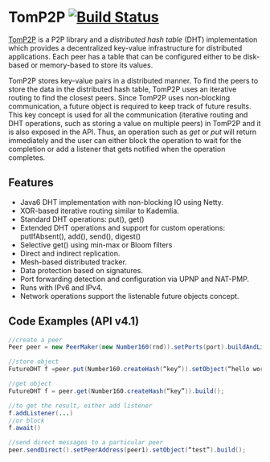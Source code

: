 # TomP2P [![Build Status](https://travis-ci.org/tomp2p/TomP2P.svg?branch=master)](https://travis-ci.org/tomp2p/TomP2P)

[TomP2P](http://tomp2p.net) is a P2P library and a *distributed hash table* (DHT) implementation
which provides a decentralized key-value infrastructure for distributed 
applications. Each peer has a table that can be configured either to be 
disk-based or memory-based to store its values.

TomP2P stores key-value pairs in a distributed manner. To find the 
peers to store the data in the distributed hash table, TomP2P uses an 
iterative routing to find the closest peers. Since TomP2P uses non-blocking 
communication, a future object is required to keep track of future results. 
This key concept is used for all the communication (iterative routing and 
DHT operations, such as storing a value on multiple peers) in TomP2P and 
it is also exposed in the API. Thus, an operation such as *get* or 
*put* will return immediately and the user can either block the 
operation to wait for the completion or add a listener that gets notified 
when the operation completes.

## Features

* Java6 DHT implementation with non-blocking IO using Netty.
* XOR-based iterative routing similar to Kademlia.
* Standard DHT operations: put(), get()
* Extended DHT operations and support for custom operations: putIfAbsent(), add(), send(), digest() 
* Selective get() using min-max or Bloom filters
* Direct and indirect replication.
* Mesh-based distributed tracker.
* Data protection based on signatures.
* Port forwarding detection and configuration via UPNP and NAT-PMP.
* Runs with IPv6 and IPv4.
* Network operations support the listenable future objects concept.

## Code Examples (API v4.1)

```java
//create a peer
Peer peer = new PeerMaker(new Number160(rnd)).setPorts(port).buildAndListen();

//store object
FutureDHT f =peer.put(Number160.createHash(“key”)).setObject(“hello world”).build();

//get object
FutureDHT f = peer.get(Number160.createHash(“key”)).build();

//to get the result, either add listener
f.addListener(...)
//or block
f.await()

//send direct messages to a particular peer
peer.sendDirect().setPeerAddress(peer1).setObject(“test”).build();
```
